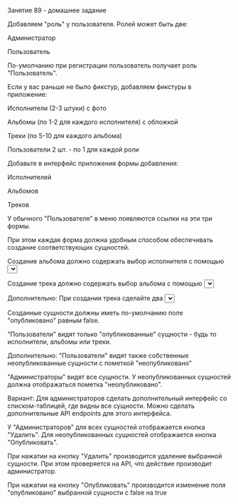 Занятие 89 - домашнее задание
 
Добавляем "роль" у пользователя. Ролей может быть две:

Администратор

Пользователь

По-умолчанию при регистрации пользователь получает роль "Пользователь".

 

Если у вас раньше не было фикстур, добавляем фикстуры в приложение:

Исполнители (2-3 штуки) с фото

Альбомы (по 1-2 для каждого исполнителя) с обложкой

Треки (по 5-10 для каждого альбома)

Пользователи 2 шт. - по 1 для каждой роли

 

Добавьте в интерфейс приложения формы добавления:

Исполнителей

Альбомов

Треков

 

У обычного "Пользователя" в меню появляются ссылки на эти три формы.

 

При этом каждая форма должна удобным способом обеспечивать создание соответствующих сущностей.

Создание альбома должно содержать выбор исполнителя с помощью <select>-а.

Создание трека должно содержать выбор альбома с помощью <select>-а

Дополнительно: При создании трека сделайте два <select>-а - один для исполнителя, второй - для альбома. При выборе исполнителя подгружаются альбомы этого исполнителя и подставляются в выбор альбома.

 

Созданные сущности должны иметь по-умолчанию поле "опубликовано" равным false.

 

"Пользователи" видят только "опубликованные" сущности - будь то исполнители, альбомы или треки.

Дополнительно: "Пользователи" видят также собственные неопубликованные сущности с пометкой "неопубликовано"

 

"Администраторы" видят все сущности. У неопубликованных сущностей должна отображаться пометка "неопубликовано".

Вариант: Для администраторов сделать дополнительный интерфейс со списком-таблицей, где видны все сущности. Можно сделать дополнительные API endpoints для этого интерфейса.

 

У "Администраторов" для всех сущностей отображается кнопка "Удалить". Для неопубликованных сущностей отображается кнопка "Опубликовать".

 

При нажатии на кнопку "Удалить" производится удаление выбранной сущности. При этом проверяется на API, что действие производит администратор.

 

При нажатии на кнопку "Опубликовать" производится изменение поля "опубликовано" выбранной сущности с false на true

